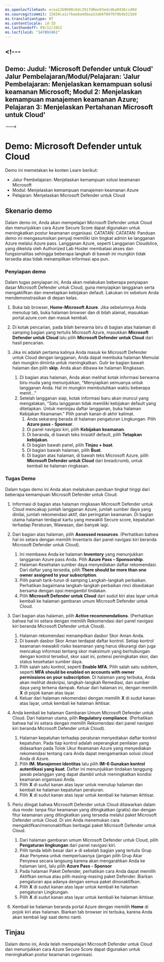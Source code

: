 ```yaml
---
ms.openlocfilehash: ecea12b9b90c6dc3917d0ee93edcdba0436ccd0d
ms.sourcegitcommit: 15658ca1c7bae8a4dbaa33ab6f897070bde521b9
ms.translationtype: HT
ms.contentlocale: id-ID
ms.lasthandoff: 09/12/2022
ms.locfileid: "147892461"
---
```

<a name="---"></a><!---
---
Demo: Judul: 'Microsoft Defender untuk Cloud' Jalur Pembelajaran/Modul/Pelajaran: 'Jalur Pembelajaran: Menjelaskan kemampuan solusi keamanan Microsoft; Modul 2: Menjelaskan kemampuan manajemen keamanan Azure; Pelajaran 3: Menjelaskan Pertahanan Microsoft untuk Cloud'
---
--->

# <a name="demo-microsoft-defender-for-cloud"></a>Demo: Microsoft Defender untuk Cloud

Demo ini memetakan ke konten Learn berikut:

- Jalur Pembelajaran: Menjelaskan kemampuan solusi keamanan Microsoft
- Modul: Menjelaskan kemampuan manajemen keamanan Azure
- Pelajaran: Menjelaskan Microsoft Defender untuk Cloud

## <a name="demo-scenario"></a>Skenario demo

Dalam demo ini, Anda akan mempelajari Microsoft Defender untuk Cloud dan menunjukkan cara Azure Secure Score dapat digunakan untuk meningkatkan postur keamanan organisasi.  CATATAN: CATATAN: Panduan demo ini mengasumsikan penyaji memiliki izin tingkat admin ke langganan Azure melalui Azure pass.  Langganan Azure, seperti Langganan Cloudslice, yang dikelola oleh Authorized Lab Hoster membatasi akses dan fungsionalitas sehingga beberapa langkah di bawah ini mungkin tidak tersedia atau tidak menampilkan informasi apa pun.

### <a name="demo-setup"></a>Penyiapan demo

Dalam tugas penyiapan ini, Anda akan melakukan beberapa penyiapan dasar Microsoft Defender untuk Cloud, guna menyiapkan langganan serta mengaktifkan dan menetapkan kebijakan default. Lakukan ini sebelum Anda mendemonstrasikan di depan kelas. 

1. Buka tab browser, **Home-Microsoft Azure**.  Jika sebelumnya Anda menutup tab, buka halaman browser dan di bilah alamat, masukkan portal.azure.com dan masuk kembali.

1. Di kotak pencarian, pada bilah berwarna biru di bagian atas halaman di samping bagian yang tertulis Microsoft Azure, masukkan **Microsoft Defender untuk Cloud** lalu pilih **Microsoft Defender untuk Cloud** dari hasil pencarian.

1. Jika ini adalah pertama kalinya Anda masuk ke Microsoft Defender untuk Cloud dengan langganan, Anda dapat membuka halaman Memulai dan mungkin diminta untuk meningkatkan.  Gulir ke bagian bawah halaman dan pilih **skip**.  Anda akan dibawa ke halaman Ringkasan.
    1. Di bagian atas halaman, Anda akan melihat kotak informasi berwarna biru muda yang menunjukkan, "Menyiapkan semuanya untuk langganan Anda. Hal ini mungkin membutuhkan waktu beberapa menit..."
    1. Setelah langganan siap, kotak informasi baru akan muncul yang mengatakan, "Satu langganan tidak memiliki kebijakan default yang ditetapkan. Untuk meninjau daftar langganan, buka halaman Kebijakan Keamanan."  Pilih panah kanan di akhir kalimat.
        1. Anda sekarang berada di halaman pengaturan Lingkungan. Pilih **Azure pass - Sponsor**. 
        1. Di panel navigasi kiri, pilih **Kebijakan keamanan**.
        1. Di beranda, di bawah teks Inisiatif default, pilih **Tetapkan kebijakan**.
        1. Di bagian bawah panel, pilih **Tinjau + buat**.
        1. Di bagian bawah halaman, pilih **Buat**.
        1. Di bagian atas halaman, di bawah teks Microsoft Azure, pilih **Microsoft Defender untuk Cloud** dari breadcrumb, untuk kembali ke halaman ringkasan.

### <a name="demo-task"></a>Tugas Demo

Dalam tugas demo ini Anda akan melakukan panduan tingkat tinggi dari beberapa kemampuan Microsoft Defender untuk Cloud.

1. Informasi di bagian atas halaman ringkasan Microsoft Defender untuk Cloud mencakup jumlah langganan Azure, jumlah sumber daya yang dinilai, jumlah rekomendasi aktif, dan peringatan keamanan.  Di bagian utama halaman terdapat kartu yang mewakili Secure score, kepatuhan terhadap Peraturan, Wawasan, dan banyak lagi.  

1. Dari bagian atas halaman, pilih **Assessed resources**.  (Perhatikan bahwa hal ini setara dengan memilih Inventaris dari panel navigasi kiri beranda Microsoft Defender untuk Cloud).
    1. Ini membawa Anda ke halaman **Inventory** yang menunjukkan langganan Azure pass Anda.  Pilih **Azure Pass – Sponsorship**.
    1. Halaman Kesehatan sumber daya menyediakan daftar rekomendasi.  Dari daftar yang tersedia, pilih **There should be more than one owner assigned to your subscription**.
    1. Pilih panah tarik-turun di samping Langkah-langkah perbaikan. Perhatikan bagaimana langkah-langkah perbaikan rinci disediakan bersama dengan opsi mengambil tindakan.  
    1. Pilih **Microsoft Defender untuk Cloud** dari sudut kiri atas layar untuk kembali ke halaman gambaran umum Microsoft Defender untuk Cloud.

1. Dari bagian atas halaman, pilih **Active recommendations**.  (Perhatikan bahwa hal ini setara dengan memilih Rekomendasi dari panel navigasi kiri beranda Microsoft Defender untuk Cloud).
    1. Halaman rekomendasi menampilkan dasbor Skor Aman Anda.
    1. Di bawah dasbor Skor Aman terdapat daftar kontrol. Setiap kontrol keamanan mewakili risiko keamanan yang harus dikurangi dan juga mencakup informasi tentang skor maksimum yang berhubungan dengan kontrol tersebut, skor saat ini, potensi peningkatan skor, dan status kesehatan sumber daya.  
    1. Pilih salah satu kontrol, seperti **Enable MFA**.  Pilih salah satu subitem, seperti **MFA should be enabled on accounts with owner permissions on your subscription**.  Di halaman yang terbuka, Anda akan melihat deskripsi, langkah-langkah Remediasi, dan sumber daya yang terkena dampak. Keluar dari halaman ini, dengan memilih **X** di pojok kanan atas layar.
    1. Keluar dari halaman rekomendasi dengan memilih **X** di sudut kanan atas layar, untuk kembali ke halaman ikhtisar.

1. Anda kembali ke halaman Gambaran Umum Microsoft Defender untuk Cloud.  Dari halaman utama, pilih **Regulatory compliance**. (Perhatikan bahwa hal ini setara dengan memilih Rekomendasi dari panel navigasi kiri beranda Microsoft Defender untuk Cloud).
    1. Halaman kepatuhan terhadap peraturan menyediakan daftar kontrol kepatuhan.  Pada tiap kontrol adalah seperangkat penilaian yang didasarkan pada Tolok Ukur Keamanan Azure yang menyediakan rekomendasi tentang cara Anda dapat mengamankan solusi cloud Anda di Azure.
    1. Pilih **IM. Manajemen Identitas** lalu pilih **IM-6 Gunakan kontrol autentikasi yang kuat**.  Daftar ini menunjukkan tindakan tanggung jawab pelanggan yang dapat diambil untuk meningkatkan kondisi keamanan organisasi Anda.
    1. Pilih **X** di sudut kanan atas layar untuk menutup halaman dan kembali ke halaman kepatuhan peraturan.
    1. Pilih **X** di sudut kanan atas layar untuk kembali ke halaman ikhtisar.

1. Perlu diingat bahwa Microsoft Defender untuk Cloud ditawarkan dalam dua mode: tanpa fitur keamanan yang ditingkatkan (gratis) dan dengan fitur keamanan yang ditingkatkan yang tersedia melalui paket Microsoft Defender untuk Cloud. Di sini Anda menemukan cara mengaktifkan/menonaktifkan berbagai paket Microsoft Defender untuk Cloud.
    1. Dari halaman gambaran umum Microsoft Defender untuk Cloud, pilih **Pengaturan lingkungan** dari panel navigasi kiri.
    1. Pilih tanda lebih besar dari **>** di sebelah bagian yang tertulis Grup Akar Penyewa untuk memperluasnya (jangan pilih Grup Akar Penyewa secara langsung karena akan mengarahkan Anda ke halaman lain), lalu pilih **Azure Pass - Sponsor**
    1. Pada halaman Paket Defender, perhatikan cara Anda dapat memilih Aktifkan semua atau pilih masing-masing paket Defender. Biarkan pengaturan apa adanya dengan semua paket dinonaktifkan.
    1. Pilih **X** di sudut kanan atas layar untuk kembali ke halaman pengaturan Lingkungan.
    1. Pilih **X** di sudut kanan atas layar untuk kembali ke halaman ikhtisar.

1. Kembali ke halaman beranda portal Azure dengan memilih **Home** di pojok kiri atas halaman.  Biarkan tab browser ini terbuka, karena Anda akan kembali lagi saat demo nanti.

## <a name="review"></a>Tinjau

Dalam demo ini, Anda telah mempelajari Microsoft Defender untuk Cloud dan menunjukkan cara Azure Secure Score dapat digunakan untuk meningkatkan postur keamanan organisasi.
